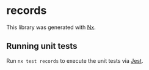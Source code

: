 # records

This library was generated with [Nx](https://nx.dev).

## Running unit tests

Run `nx test records` to execute the unit tests via [Jest](https://jestjs.io).
